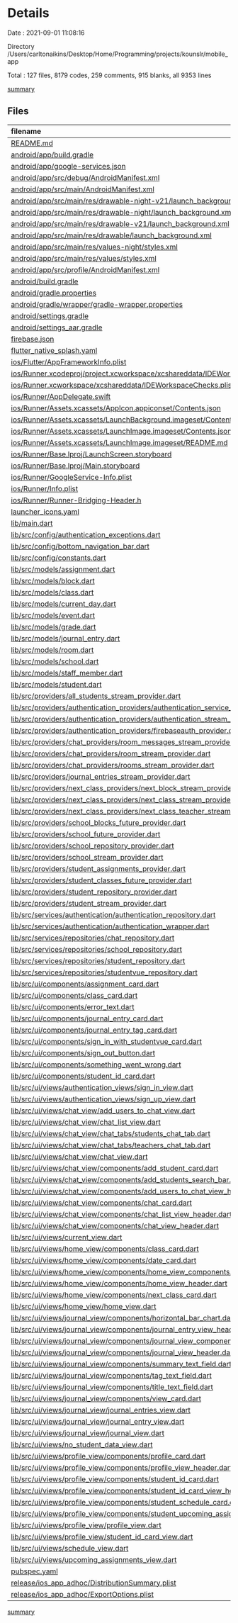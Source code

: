 # Details

Date : 2021-09-01 11:08:16

Directory /Users/carltonaikins/Desktop/Home/Programming/projects/kounslr/mobile_app

Total : 127 files, 8179 codes, 259 comments, 915 blanks, all 9353 lines

[summary](results.md)

## Files

| filename                                                                                                                                                            | language   |  code | comment | blank | total |
| :------------------------------------------------------------------------------------------------------------------------------------------------------------------ | :--------- | ----: | ------: | ----: | ----: |
| [README.md](/README.md)                                                                                                                                             | Markdown   |    21 |       0 |     9 |    30 |
| [android/app/build.gradle](/android/app/build.gradle)                                                                                                               | Groovy     |    52 |       2 |    12 |    66 |
| [android/app/google-services.json](/android/app/google-services.json)                                                                                               | JSON       |    54 |       0 |     0 |    54 |
| [android/app/src/debug/AndroidManifest.xml](/android/app/src/debug/AndroidManifest.xml)                                                                             | XML        |     4 |       3 |     1 |     8 |
| [android/app/src/main/AndroidManifest.xml](/android/app/src/main/AndroidManifest.xml)                                                                               | XML        |    30 |      11 |     1 |    42 |
| [android/app/src/main/res/drawable-night-v21/launch_background.xml](/android/app/src/main/res/drawable-night-v21/launch_background.xml)                             | XML        |     6 |       0 |     0 |     6 |
| [android/app/src/main/res/drawable-night/launch_background.xml](/android/app/src/main/res/drawable-night/launch_background.xml)                                     | XML        |     6 |       0 |     0 |     6 |
| [android/app/src/main/res/drawable-v21/launch_background.xml](/android/app/src/main/res/drawable-v21/launch_background.xml)                                         | XML        |     6 |       0 |     0 |     6 |
| [android/app/src/main/res/drawable/launch_background.xml](/android/app/src/main/res/drawable/launch_background.xml)                                                 | XML        |     6 |       0 |     0 |     6 |
| [android/app/src/main/res/values-night/styles.xml](/android/app/src/main/res/values-night/styles.xml)                                                               | XML        |    10 |       9 |     0 |    19 |
| [android/app/src/main/res/values/styles.xml](/android/app/src/main/res/values/styles.xml)                                                                           | XML        |    10 |       9 |     0 |    19 |
| [android/app/src/profile/AndroidManifest.xml](/android/app/src/profile/AndroidManifest.xml)                                                                         | XML        |     4 |       3 |     1 |     8 |
| [android/build.gradle](/android/build.gradle)                                                                                                                       | Groovy     |    29 |       0 |     5 |    34 |
| [android/gradle.properties](/android/gradle.properties)                                                                                                             | Properties |     3 |       0 |     0 |     3 |
| [android/gradle/wrapper/gradle-wrapper.properties](/android/gradle/wrapper/gradle-wrapper.properties)                                                               | Properties |     5 |       1 |     1 |     7 |
| [android/settings.gradle](/android/settings.gradle)                                                                                                                 | Groovy     |     8 |       0 |     4 |    12 |
| [android/settings_aar.gradle](/android/settings_aar.gradle)                                                                                                         | Groovy     |     1 |       0 |     1 |     2 |
| [firebase.json](/firebase.json)                                                                                                                                     | JSON       |    16 |       0 |     1 |    17 |
| [flutter_native_splash.yaml](/flutter_native_splash.yaml)                                                                                                           | YAML       |     3 |      60 |    10 |    73 |
| [ios/Flutter/AppFrameworkInfo.plist](/ios/Flutter/AppFrameworkInfo.plist)                                                                                           | XML        |    26 |       0 |     1 |    27 |
| [ios/Runner.xcodeproj/project.xcworkspace/xcshareddata/IDEWorkspaceChecks.plist](/ios/Runner.xcodeproj/project.xcworkspace/xcshareddata/IDEWorkspaceChecks.plist)   | XML        |     8 |       0 |     1 |     9 |
| [ios/Runner.xcworkspace/xcshareddata/IDEWorkspaceChecks.plist](/ios/Runner.xcworkspace/xcshareddata/IDEWorkspaceChecks.plist)                                       | XML        |     8 |       0 |     1 |     9 |
| [ios/Runner/AppDelegate.swift](/ios/Runner/AppDelegate.swift)                                                                                                       | Swift      |    12 |       2 |     2 |    16 |
| [ios/Runner/Assets.xcassets/AppIcon.appiconset/Contents.json](/ios/Runner/Assets.xcassets/AppIcon.appiconset/Contents.json)                                         | JSON       |   302 |       0 |     1 |   303 |
| [ios/Runner/Assets.xcassets/LaunchBackground.imageset/Contents.json](/ios/Runner/Assets.xcassets/LaunchBackground.imageset/Contents.json)                           | JSON       |    52 |       0 |     1 |    53 |
| [ios/Runner/Assets.xcassets/LaunchImage.imageset/Contents.json](/ios/Runner/Assets.xcassets/LaunchImage.imageset/Contents.json)                                     | JSON       |    23 |       0 |     1 |    24 |
| [ios/Runner/Assets.xcassets/LaunchImage.imageset/README.md](/ios/Runner/Assets.xcassets/LaunchImage.imageset/README.md)                                             | Markdown   |     3 |       0 |     2 |     5 |
| [ios/Runner/Base.lproj/LaunchScreen.storyboard](/ios/Runner/Base.lproj/LaunchScreen.storyboard)                                                                     | XML        |    43 |       1 |     0 |    44 |
| [ios/Runner/Base.lproj/Main.storyboard](/ios/Runner/Base.lproj/Main.storyboard)                                                                                     | XML        |    28 |       1 |     1 |    30 |
| [ios/Runner/GoogleService-Info.plist](/ios/Runner/GoogleService-Info.plist)                                                                                         | XML        |    36 |       0 |     0 |    36 |
| [ios/Runner/Info.plist](/ios/Runner/Info.plist)                                                                                                                     | XML        |    67 |       0 |     0 |    67 |
| [ios/Runner/Runner-Bridging-Header.h](/ios/Runner/Runner-Bridging-Header.h)                                                                                         | C++        |     1 |       0 |     1 |     2 |
| [launcher_icons.yaml](/launcher_icons.yaml)                                                                                                                         | YAML       |     4 |       0 |     1 |     5 |
| [lib/main.dart](/lib/main.dart)                                                                                                                                     | Dart       |    50 |       5 |    10 |    65 |
| [lib/src/config/authentication_exceptions.dart](/lib/src/config/authentication_exceptions.dart)                                                                     | Dart       |    42 |       0 |     4 |    46 |
| [lib/src/config/bottom_navigation_bar.dart](/lib/src/config/bottom_navigation_bar.dart)                                                                             | Dart       |    62 |       0 |     4 |    66 |
| [lib/src/config/constants.dart](/lib/src/config/constants.dart)                                                                                                     | Dart       |     1 |       1 |     1 |     3 |
| [lib/src/models/assignment.dart](/lib/src/models/assignment.dart)                                                                                                   | Dart       |   136 |       0 |    16 |   152 |
| [lib/src/models/block.dart](/lib/src/models/block.dart)                                                                                                             | Dart       |    60 |       0 |    16 |    76 |
| [lib/src/models/class.dart](/lib/src/models/class.dart)                                                                                                             | Dart       |   159 |       0 |    27 |   186 |
| [lib/src/models/current_day.dart](/lib/src/models/current_day.dart)                                                                                                 | Dart       |   141 |       0 |    17 |   158 |
| [lib/src/models/event.dart](/lib/src/models/event.dart)                                                                                                             | Dart       |    60 |       0 |    16 |    76 |
| [lib/src/models/grade.dart](/lib/src/models/grade.dart)                                                                                                             | Dart       |    60 |       0 |    14 |    74 |
| [lib/src/models/journal_entry.dart](/lib/src/models/journal_entry.dart)                                                                                             | Dart       |   104 |       0 |    14 |   118 |
| [lib/src/models/room.dart](/lib/src/models/room.dart)                                                                                                               | Dart       |   128 |      21 |    22 |   171 |
| [lib/src/models/school.dart](/lib/src/models/school.dart)                                                                                                           | Dart       |   112 |       0 |    16 |   128 |
| [lib/src/models/staff_member.dart](/lib/src/models/staff_member.dart)                                                                                               | Dart       |    93 |       0 |    14 |   107 |
| [lib/src/models/student.dart](/lib/src/models/student.dart)                                                                                                         | Dart       |   256 |       0 |    42 |   298 |
| [lib/src/providers/all_students_stream_provider.dart](/lib/src/providers/all_students_stream_provider.dart)                                                         | Dart       |     7 |       0 |     2 |     9 |
| [lib/src/providers/authentication_providers/authentication_service_provider.dart](/lib/src/providers/authentication_providers/authentication_service_provider.dart) | Dart       |     6 |       0 |     2 |     8 |
| [lib/src/providers/authentication_providers/authentication_stream_provider.dart](/lib/src/providers/authentication_providers/authentication_stream_provider.dart)   | Dart       |     6 |       0 |     2 |     8 |
| [lib/src/providers/authentication_providers/firebaseauth_provider.dart](/lib/src/providers/authentication_providers/firebaseauth_provider.dart)                     | Dart       |     5 |       0 |     2 |     7 |
| [lib/src/providers/chat_providers/room_messages_stream_provider.dart](/lib/src/providers/chat_providers/room_messages_stream_provider.dart)                         | Dart       |    10 |       0 |     3 |    13 |
| [lib/src/providers/chat_providers/room_stream_provider.dart](/lib/src/providers/chat_providers/room_stream_provider.dart)                                           | Dart       |     8 |       0 |     3 |    11 |
| [lib/src/providers/chat_providers/rooms_stream_provider.dart](/lib/src/providers/chat_providers/rooms_stream_provider.dart)                                         | Dart       |    14 |       0 |     2 |    16 |
| [lib/src/providers/journal_entries_stream_provider.dart](/lib/src/providers/journal_entries_stream_provider.dart)                                                   | Dart       |     7 |       0 |     2 |     9 |
| [lib/src/providers/next_class_providers/next_block_stream_provider.dart](/lib/src/providers/next_class_providers/next_block_stream_provider.dart)                   | Dart       |    14 |       0 |     2 |    16 |
| [lib/src/providers/next_class_providers/next_class_stream_provider.dart](/lib/src/providers/next_class_providers/next_class_stream_provider.dart)                   | Dart       |    14 |       0 |     2 |    16 |
| [lib/src/providers/next_class_providers/next_class_teacher_stream_provider.dart](/lib/src/providers/next_class_providers/next_class_teacher_stream_provider.dart)   | Dart       |    15 |       0 |     2 |    17 |
| [lib/src/providers/school_blocks_future_provider.dart](/lib/src/providers/school_blocks_future_provider.dart)                                                       | Dart       |     6 |       0 |     2 |     8 |
| [lib/src/providers/school_future_provider.dart](/lib/src/providers/school_future_provider.dart)                                                                     | Dart       |     6 |       0 |     2 |     8 |
| [lib/src/providers/school_repository_provider.dart](/lib/src/providers/school_repository_provider.dart)                                                             | Dart       |    13 |       0 |     3 |    16 |
| [lib/src/providers/school_stream_provider.dart](/lib/src/providers/school_stream_provider.dart)                                                                     | Dart       |    14 |       0 |     3 |    17 |
| [lib/src/providers/student_assignments_provider.dart](/lib/src/providers/student_assignments_provider.dart)                                                         | Dart       |    15 |       0 |     3 |    18 |
| [lib/src/providers/student_classes_future_provider.dart](/lib/src/providers/student_classes_future_provider.dart)                                                   | Dart       |    15 |       0 |     3 |    18 |
| [lib/src/providers/student_repository_provider.dart](/lib/src/providers/student_repository_provider.dart)                                                           | Dart       |     5 |       0 |     2 |     7 |
| [lib/src/providers/student_stream_provider.dart](/lib/src/providers/student_stream_provider.dart)                                                                   | Dart       |    14 |       0 |     3 |    17 |
| [lib/src/services/authentication/authentication_repository.dart](/lib/src/services/authentication/authentication_repository.dart)                                   | Dart       |   145 |       0 |    35 |   180 |
| [lib/src/services/authentication/authentication_wrapper.dart](/lib/src/services/authentication/authentication_wrapper.dart)                                         | Dart       |    44 |       0 |     6 |    50 |
| [lib/src/services/repositories/chat_repository.dart](/lib/src/services/repositories/chat_repository.dart)                                                           | Dart       |   315 |      47 |    57 |   419 |
| [lib/src/services/repositories/school_repository.dart](/lib/src/services/repositories/school_repository.dart)                                                       | Dart       |    90 |       0 |    27 |   117 |
| [lib/src/services/repositories/student_repository.dart](/lib/src/services/repositories/student_repository.dart)                                                     | Dart       |   300 |       5 |    68 |   373 |
| [lib/src/services/repositories/studentvue_repository.dart](/lib/src/services/repositories/studentvue_repository.dart)                                               | Dart       |   151 |      22 |    33 |   206 |
| [lib/src/ui/components/assignment_card.dart](/lib/src/ui/components/assignment_card.dart)                                                                           | Dart       |    73 |       0 |     6 |    79 |
| [lib/src/ui/components/class_card.dart](/lib/src/ui/components/class_card.dart)                                                                                     | Dart       |    95 |       0 |     9 |   104 |
| [lib/src/ui/components/error_text.dart](/lib/src/ui/components/error_text.dart)                                                                                     | Dart       |    14 |       0 |     3 |    17 |
| [lib/src/ui/components/journal_entry_card.dart](/lib/src/ui/components/journal_entry_card.dart)                                                                     | Dart       |    80 |       0 |     4 |    84 |
| [lib/src/ui/components/journal_entry_tag_card.dart](/lib/src/ui/components/journal_entry_tag_card.dart)                                                             | Dart       |   162 |       0 |     9 |   171 |
| [lib/src/ui/components/sign_in_with_studentvue_card.dart](/lib/src/ui/components/sign_in_with_studentvue_card.dart)                                                 | Dart       |   194 |       0 |     8 |   202 |
| [lib/src/ui/components/sign_out_button.dart](/lib/src/ui/components/sign_out_button.dart)                                                                           | Dart       |    19 |       0 |     3 |    22 |
| [lib/src/ui/components/something_went_wrong.dart](/lib/src/ui/components/something_went_wrong.dart)                                                                 | Dart       |    30 |       0 |     3 |    33 |
| [lib/src/ui/components/student_id_card.dart](/lib/src/ui/components/student_id_card.dart)                                                                           | Dart       |    81 |       0 |     5 |    86 |
| [lib/src/ui/views/authentication_views/sign_in_view.dart](/lib/src/ui/views/authentication_views/sign_in_view.dart)                                                 | Dart       |   179 |       0 |    13 |   192 |
| [lib/src/ui/views/authentication_views/sign_up_view.dart](/lib/src/ui/views/authentication_views/sign_up_view.dart)                                                 | Dart       |   127 |       0 |    10 |   137 |
| [lib/src/ui/views/chat_view/add_users_to_chat_view.dart](/lib/src/ui/views/chat_view/add_users_to_chat_view.dart)                                                   | Dart       |    88 |       1 |     9 |    98 |
| [lib/src/ui/views/chat_view/chat_list_view.dart](/lib/src/ui/views/chat_view/chat_list_view.dart)                                                                   | Dart       |    68 |       0 |     8 |    76 |
| [lib/src/ui/views/chat_view/chat_tabs/students_chat_tab.dart](/lib/src/ui/views/chat_view/chat_tabs/students_chat_tab.dart)                                         | Dart       |     0 |       0 |     1 |     1 |
| [lib/src/ui/views/chat_view/chat_tabs/teachers_chat_tab.dart](/lib/src/ui/views/chat_view/chat_tabs/teachers_chat_tab.dart)                                         | Dart       |     0 |       0 |     1 |     1 |
| [lib/src/ui/views/chat_view/chat_view.dart](/lib/src/ui/views/chat_view/chat_view.dart)                                                                             | Dart       |   245 |       0 |    30 |   275 |
| [lib/src/ui/views/chat_view/components/add_student_card.dart](/lib/src/ui/views/chat_view/components/add_student_card.dart)                                         | Dart       |    80 |       0 |     7 |    87 |
| [lib/src/ui/views/chat_view/components/add_students_search_bar.dart](/lib/src/ui/views/chat_view/components/add_students_search_bar.dart)                           | Dart       |    20 |       0 |     3 |    23 |
| [lib/src/ui/views/chat_view/components/add_users_to_chat_view_header.dart](/lib/src/ui/views/chat_view/components/add_users_to_chat_view_header.dart)               | Dart       |    58 |       0 |     5 |    63 |
| [lib/src/ui/views/chat_view/components/chat_card.dart](/lib/src/ui/views/chat_view/components/chat_card.dart)                                                       | Dart       |   109 |       1 |    12 |   122 |
| [lib/src/ui/views/chat_view/components/chat_list_view_header.dart](/lib/src/ui/views/chat_view/components/chat_list_view_header.dart)                               | Dart       |    25 |       0 |     3 |    28 |
| [lib/src/ui/views/chat_view/components/chat_view_header.dart](/lib/src/ui/views/chat_view/components/chat_view_header.dart)                                         | Dart       |    40 |       0 |     8 |    48 |
| [lib/src/ui/views/current_view.dart](/lib/src/ui/views/current_view.dart)                                                                                           | Dart       |    62 |       0 |    10 |    72 |
| [lib/src/ui/views/home_view/components/class_card.dart](/lib/src/ui/views/home_view/components/class_card.dart)                                                     | Dart       |    98 |       0 |     9 |   107 |
| [lib/src/ui/views/home_view/components/date_card.dart](/lib/src/ui/views/home_view/components/date_card.dart)                                                       | Dart       |    38 |       0 |     6 |    44 |
| [lib/src/ui/views/home_view/components/home_view_components.dart](/lib/src/ui/views/home_view/components/home_view_components.dart)                                 | Dart       |     2 |       0 |     1 |     3 |
| [lib/src/ui/views/home_view/components/home_view_header.dart](/lib/src/ui/views/home_view/components/home_view_header.dart)                                         | Dart       |    35 |       0 |     5 |    40 |
| [lib/src/ui/views/home_view/components/next_class_card.dart](/lib/src/ui/views/home_view/components/next_class_card.dart)                                           | Dart       |   124 |       0 |     4 |   128 |
| [lib/src/ui/views/home_view/home_view.dart](/lib/src/ui/views/home_view/home_view.dart)                                                                             | Dart       |   218 |       3 |    14 |   235 |
| [lib/src/ui/views/journal_view/components/horizontal_bar_chart.dart](/lib/src/ui/views/journal_view/components/horizontal_bar_chart.dart)                           | Dart       |    86 |       0 |     8 |    94 |
| [lib/src/ui/views/journal_view/components/journal_entry_view_header.dart](/lib/src/ui/views/journal_view/components/journal_entry_view_header.dart)                 | Dart       |    44 |       0 |     4 |    48 |
| [lib/src/ui/views/journal_view/components/journal_view_components.dart](/lib/src/ui/views/journal_view/components/journal_view_components.dart)                     | Dart       |     2 |       0 |     1 |     3 |
| [lib/src/ui/views/journal_view/components/journal_view_header.dart](/lib/src/ui/views/journal_view/components/journal_view_header.dart)                             | Dart       |    27 |       0 |     3 |    30 |
| [lib/src/ui/views/journal_view/components/summary_text_field.dart](/lib/src/ui/views/journal_view/components/summary_text_field.dart)                               | Dart       |    28 |       0 |     4 |    32 |
| [lib/src/ui/views/journal_view/components/tag_text_field.dart](/lib/src/ui/views/journal_view/components/tag_text_field.dart)                                       | Dart       |    66 |       1 |     6 |    73 |
| [lib/src/ui/views/journal_view/components/title_text_field.dart](/lib/src/ui/views/journal_view/components/title_text_field.dart)                                   | Dart       |    32 |       0 |     4 |    36 |
| [lib/src/ui/views/journal_view/components/view_card.dart](/lib/src/ui/views/journal_view/components/view_card.dart)                                                 | Dart       |    36 |       0 |     4 |    40 |
| [lib/src/ui/views/journal_view/journal_entries_view.dart](/lib/src/ui/views/journal_view/journal_entries_view.dart)                                                 | Dart       |   100 |       0 |    11 |   111 |
| [lib/src/ui/views/journal_view/journal_entry_view.dart](/lib/src/ui/views/journal_view/journal_entry_view.dart)                                                     | Dart       |    70 |       0 |    11 |    81 |
| [lib/src/ui/views/journal_view/journal_view.dart](/lib/src/ui/views/journal_view/journal_view.dart)                                                                 | Dart       |    72 |       0 |    10 |    82 |
| [lib/src/ui/views/no_student_data_view.dart](/lib/src/ui/views/no_student_data_view.dart)                                                                           | Dart       |    49 |       0 |     5 |    54 |
| [lib/src/ui/views/profile_view/components/profile_card.dart](/lib/src/ui/views/profile_view/components/profile_card.dart)                                           | Dart       |    50 |       0 |     5 |    55 |
| [lib/src/ui/views/profile_view/components/profile_view_header.dart](/lib/src/ui/views/profile_view/components/profile_view_header.dart)                             | Dart       |    13 |       0 |     3 |    16 |
| [lib/src/ui/views/profile_view/components/student_id_card.dart](/lib/src/ui/views/profile_view/components/student_id_card.dart)                                     | Dart       |    46 |       0 |     4 |    50 |
| [lib/src/ui/views/profile_view/components/student_id_card_view_header.dart](/lib/src/ui/views/profile_view/components/student_id_card_view_header.dart)             | Dart       |     8 |       0 |     3 |    11 |
| [lib/src/ui/views/profile_view/components/student_schedule_card.dart](/lib/src/ui/views/profile_view/components/student_schedule_card.dart)                         | Dart       |    46 |       0 |     4 |    50 |
| [lib/src/ui/views/profile_view/components/student_upcoming_assignments_card.dart](/lib/src/ui/views/profile_view/components/student_upcoming_assignments_card.dart) | Dart       |    46 |       0 |     4 |    50 |
| [lib/src/ui/views/profile_view/profile_view.dart](/lib/src/ui/views/profile_view/profile_view.dart)                                                                 | Dart       |    62 |       0 |     6 |    68 |
| [lib/src/ui/views/profile_view/student_id_card_view.dart](/lib/src/ui/views/profile_view/student_id_card_view.dart)                                                 | Dart       |    41 |       0 |     5 |    46 |
| [lib/src/ui/views/schedule_view.dart](/lib/src/ui/views/schedule_view.dart)                                                                                         | Dart       |   120 |       0 |     9 |   129 |
| [lib/src/ui/views/upcoming_assignments_view.dart](/lib/src/ui/views/upcoming_assignments_view.dart)                                                                 | Dart       |    96 |       0 |     8 |   104 |
| [pubspec.yaml](/pubspec.yaml)                                                                                                                                       | YAML       |    51 |      50 |    19 |   120 |
| [release/ios_app_adhoc/DistributionSummary.plist](/release/ios_app_adhoc/DistributionSummary.plist)                                                                 | XML        | 1,014 |       0 |     1 | 1,015 |
| [release/ios_app_adhoc/ExportOptions.plist](/release/ios_app_adhoc/ExportOptions.plist)                                                                             | XML        |    20 |       0 |     1 |    21 |

[summary](results.md)
